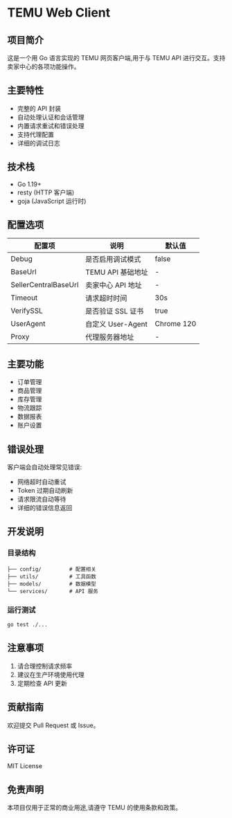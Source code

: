 # TEMU Web Client

## 项目简介

这是一个用 Go 语言实现的 TEMU 网页客户端,用于与 TEMU API 进行交互。支持卖家中心的各项功能操作。

## 主要特性

-   完整的 API 封装
-   自动处理认证和会话管理
-   内置请求重试和错误处理
-   支持代理配置
-   详细的调试日志

## 技术栈

-   Go 1.19+
-   resty (HTTP 客户端)
-   goja (JavaScript 运行时)

## 配置选项

| 配置项               | 说明              | 默认值     |
| -------------------- | ----------------- | ---------- |
| Debug                | 是否启用调试模式  | false      |
| BaseUrl              | TEMU API 基础地址 | -          |
| SellerCentralBaseUrl | 卖家中心 API 地址 | -          |
| Timeout              | 请求超时时间      | 30s        |
| VerifySSL            | 是否验证 SSL 证书 | true       |
| UserAgent            | 自定义 User-Agent | Chrome 120 |
| Proxy                | 代理服务器地址    | -          |

## 主要功能

-   订单管理
-   商品管理
-   库存管理
-   物流跟踪
-   数据报表
-   账户设置

## 错误处理

客户端会自动处理常见错误:

-   网络超时自动重试
-   Token 过期自动刷新
-   请求限流自动等待
-   详细的错误信息返回

## 开发说明

### 目录结构

```
├── config/         # 配置相关
├── utils/          # 工具函数
├── models/         # 数据模型
└── services/       # API 服务
```

### 运行测试

```bash
go test ./...
```

## 注意事项

1. 请合理控制请求频率
2. 建议在生产环境使用代理
3. 定期检查 API 更新

## 贡献指南

欢迎提交 Pull Request 或 Issue。

## 许可证

MIT License

## 免责声明

本项目仅用于正常的商业用途,请遵守 TEMU 的使用条款和政策。
